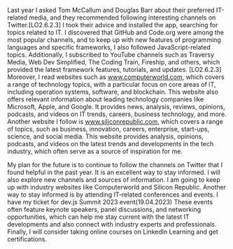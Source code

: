 
Last year I asked Tom McCallum and Douglas Barr about their preferred IT-related media, and they recommended following interesting channels on Twitter.[LO2.6.2.3] I took their advice and installed the app, searching for topics related to IT. I discovered that GitHub and Code.org were among the most popular channels, and to keep up with new features of programming languages and specific frameworks, I also followed JavaScript-related topics. Additionally, I subscribed to YouTube channels such as Traversy Media, Web Dev Simplified, The Coding Train, Fireship, and others, which provided the latest framework features, tutorials, and updates.
[LO2.6.2.3]
Moreover, I read websites such as www.computerworld.com, which covers a range of technology topics, with a particular focus on core areas of IT, including operation systems, software, and blockchain. This website also offers relevant information about leading technology companies like Microsoft, Apple, and Google. It provides news, analysis, reviews, opinions, podcasts, and videos on IT trends, careers, business technology, and more. Another website I follow is www.siliconrepublic.com, which covers a range of topics, such as business, innovation, careers, enterprise, start-ups, science, and social media. This website provides analysis, opinions, podcasts, and videos on the latest trends and developments in the tech industry, which often serve as a source of inspiration for me.

My plan for the future is to continue to follow the channels on Twitter that I found helpful in the past year. It is an excellent way to stay informed. I will also explore new channels and sources of information. I am going to keep up with industry websites like Computerworld and Silicon Republic.
Another way to stay informed is by attending IT-related conferences and events. 
I have my ticket for dev.js Summit 2023 event(19.04.2023)
These events often feature keynote speakers, panel discussions, and networking opportunities, which can help me stay current with the latest IT developments and also connect with industry experts and professionals. Finally, I will consider taking online courses on LinkedIn Learning and get certifications. 
